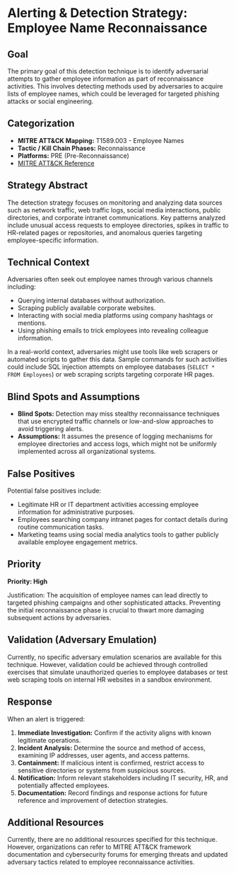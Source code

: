 # Alerting & Detection Strategy: Employee Name Reconnaissance

## Goal
The primary goal of this detection technique is to identify adversarial attempts to gather employee information as part of reconnaissance activities. This involves detecting methods used by adversaries to acquire lists of employee names, which could be leveraged for targeted phishing attacks or social engineering.

## Categorization
- **MITRE ATT&CK Mapping:** T1589.003 - Employee Names
- **Tactic / Kill Chain Phases:** Reconnaissance
- **Platforms:** PRE (Pre-Reconnaissance)
- [MITRE ATT&CK Reference](https://attack.mitre.org/techniques/T1589/003)

## Strategy Abstract
The detection strategy focuses on monitoring and analyzing data sources such as network traffic, web traffic logs, social media interactions, public directories, and corporate intranet communications. Key patterns analyzed include unusual access requests to employee directories, spikes in traffic to HR-related pages or repositories, and anomalous queries targeting employee-specific information.

## Technical Context
Adversaries often seek out employee names through various channels including:
- Querying internal databases without authorization.
- Scraping publicly available corporate websites.
- Interacting with social media platforms using company hashtags or mentions.
- Using phishing emails to trick employees into revealing colleague information.

In a real-world context, adversaries might use tools like web scrapers or automated scripts to gather this data. Sample commands for such activities could include SQL injection attempts on employee databases (`SELECT * FROM Employees`) or web scraping scripts targeting corporate HR pages.

## Blind Spots and Assumptions
- **Blind Spots:** Detection may miss stealthy reconnaissance techniques that use encrypted traffic channels or low-and-slow approaches to avoid triggering alerts.
- **Assumptions:** It assumes the presence of logging mechanisms for employee directories and access logs, which might not be uniformly implemented across all organizational systems.

## False Positives
Potential false positives include:
- Legitimate HR or IT department activities accessing employee information for administrative purposes.
- Employees searching company intranet pages for contact details during routine communication tasks.
- Marketing teams using social media analytics tools to gather publicly available employee engagement metrics.

## Priority
**Priority: High**

Justification: The acquisition of employee names can lead directly to targeted phishing campaigns and other sophisticated attacks. Preventing the initial reconnaissance phase is crucial to thwart more damaging subsequent actions by adversaries.

## Validation (Adversary Emulation)
Currently, no specific adversary emulation scenarios are available for this technique. However, validation could be achieved through controlled exercises that simulate unauthorized queries to employee databases or test web scraping tools on internal HR websites in a sandbox environment.

## Response
When an alert is triggered:
1. **Immediate Investigation:** Confirm if the activity aligns with known legitimate operations.
2. **Incident Analysis:** Determine the source and method of access, examining IP addresses, user agents, and access patterns.
3. **Containment:** If malicious intent is confirmed, restrict access to sensitive directories or systems from suspicious sources.
4. **Notification:** Inform relevant stakeholders including IT security, HR, and potentially affected employees.
5. **Documentation:** Record findings and response actions for future reference and improvement of detection strategies.

## Additional Resources
Currently, there are no additional resources specified for this technique. However, organizations can refer to MITRE ATT&CK framework documentation and cybersecurity forums for emerging threats and updated adversary tactics related to employee reconnaissance activities.